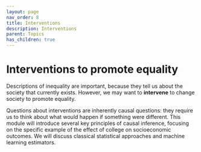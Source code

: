 ```yaml
---
layout: page
nav_order: 8
title: Interventions
description: Interventions
parent: Topics
has_children: true
---
```


# Interventions to promote equality

Descriptions of inequality are important, because they tell us about the society that currently exists. However, we may want to **intervene** to change society to promote equality.

Questions about interventions are inherently causal questions: they require us to think about what would happen if something were different. This module will introduce several key principles of causal inference, focusing on the specific example of the effect of college on socioeconomic outcomes. We will discuss classical statistical approaches and machine learning estimators.